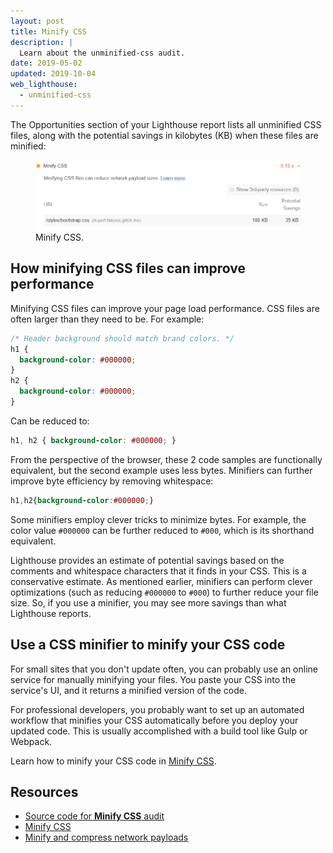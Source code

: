 ```yaml
---
layout: post
title: Minify CSS
description: |
  Learn about the unminified-css audit.
date: 2019-05-02
updated: 2019-10-04
web_lighthouse:
  - unminified-css
---
```


The Opportunities section of your Lighthouse report lists
all unminified CSS files,
along with the potential savings in kilobytes (KB)
when these files are minified:

<figure class="w-figure">
  <img class="w-screenshot" src="unminified-css.png" alt="Minify CSS">
  <figcaption class="w-figcaption">
    Minify CSS.
  </figcaption>
</figure>


## How minifying CSS files can improve performance

Minifying CSS files can improve your page load performance.
CSS files are often larger than they need to be. For example:

```css
/* Header background should match brand colors. */
h1 {
  background-color: #000000;
}
h2 {
  background-color: #000000;
}
```

Can be reduced to:

```css
h1, h2 { background-color: #000000; }
```

From the perspective of the browser,
these 2 code samples are functionally equivalent,
but the second example uses less bytes.
Minifiers can further improve byte efficiency by removing whitespace:

```css
h1,h2{background-color:#000000;}
```

Some minifiers employ clever tricks to minimize bytes.
For example, the color value `#000000` can be further reduced to `#000`,
which is its shorthand equivalent.

Lighthouse provides an estimate of potential savings based
on the comments and whitespace characters that it finds in your CSS.
This is a conservative estimate.
As mentioned earlier,
minifiers can perform clever optimizations (such as reducing `#000000` to `#000`)
to further reduce your file size.
So, if you use a minifier,
you may see more savings than what Lighthouse reports.

## Use a CSS minifier to minify your CSS code

For small sites that you don't update often,
you can probably use an online service for manually minifying your files.
You paste your CSS into the service's UI, and it returns a minified version of the code.

For professional developers,
you probably want to set up an automated workflow that minifies your CSS automatically
before you deploy your updated code.
This is usually accomplished with a build tool like Gulp or Webpack.

Learn how to minify your CSS code in [Minify CSS](/minify-css).

## Resources

- [Source code for **Minify CSS** audit](https://github.com/GoogleChrome/lighthouse/blob/master/lighthouse-core/audits/byte-efficiency/unminified-css.js)
- [Minify CSS](/minify-css)
- [Minify and compress network payloads](/reduce-network-payloads-using-text-compression)
